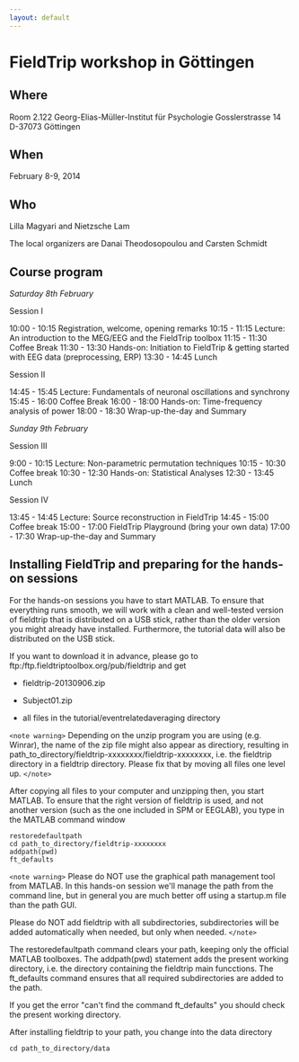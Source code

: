```yaml
---
layout: default
---
```


# FieldTrip workshop in Göttingen

## Where

Room 2.122
Georg-Elias-Müller-Institut für Psychologie
Gosslerstrasse 14
D-37073 Göttingen

## When

February 8-9, 2014

## Who

Lilla Magyari and Nietzsche Lam

The local organizers are Danai Theodosopoulou and Carsten Schmidt

## Course program

*Saturday 8th February*

Session I

10:00 - 10:15	Registration, welcome, opening remarks
10:15 - 11:15 	Lecture: An introduction to the MEG/EEG and the FieldTrip toolbox
11:15 - 11:30	Coffee Break
11:30 - 13:30	Hands-on: Initiation to FieldTrip & getting started with EEG data (preprocessing, ERP)
13:30 - 14:45	Lunch

Session II

14:45 - 15:45	Lecture: Fundamentals of neuronal oscillations and synchrony
15:45 - 16:00   Coffee Break
16:00 - 18:00	Hands-on: Time-frequency analysis of power
18:00 - 18:30	Wrap-up-the-day and Summary

*Sunday 9th February*

Session III

9:00 - 10:15	Lecture: Non-parametric permutation techniques
10:15 - 10:30	Coffee break
10:30 - 12:30	Hands-on: Statistical Analyses
12:30 - 13:45	Lunch

Session IV

13:45 - 14:45	Lecture: Source reconstruction in FieldTrip
14:45 - 15:00	Coffee break
15:00 - 17:00	FieldTrip Playground (bring your own data)
17:00 - 17:30	Wrap-up-the-day and Summary

## Installing FieldTrip and preparing for the hands-on sessions

For the hands-on sessions you have to start MATLAB. To ensure that
everything runs smooth, we will work with a clean and well-tested
version of fieldtrip that is distributed on a USB stick, rather than the older version you might already have installed. Furthermore, the tutorial data will also be distributed on the USB stick.

If you want to download it in advance, please go to ftp:/ftp.fieldtriptoolbox.org/pub/fieldtrip and get

*  fieldtrip-20130906.zip

*  Subject01.zip

*  all files in the tutorial/eventrelatedaveraging directory

`<note warning>`
Depending on the unzip program you are using (e.g. Winrar), the name
of the zip file might also appear as directiory, resulting in
path_to_directory/fieldtrip-xxxxxxxx/fieldtrip-xxxxxxxx, i.e. the
fieldtrip directory in a fieldtrip directory. Please fix that by
moving all files one level up.
`</note>`

After copying all files to your computer and unzipping then, you start MATLAB. To ensure that the right version of fieldtrip is used, and not another version (such as the one included in SPM or EEGLAB), you type in the MATLAB command window

    restoredefaultpath
    cd path_to_directory/fieldtrip-xxxxxxxx
    addpath(pwd)
    ft_defaults

`<note warning>`
Please do NOT use the graphical path management tool from MATLAB. In this hands-on session we'll manage the path from the command line, but in general you are much better off using a startup.m file than the path GUI.

Please do NOT add fieldtrip with all subdirectories, subdirectories will be added automatically when needed, but only when needed.
`</note>`

The restoredefaultpath command clears your path, keeping only the
official MATLAB toolboxes. The addpath(pwd) statement adds the
present working directory, i.e. the directory containing the fieldtrip
main funcctions. The ft_defaults command ensures that all required
subdirectories are added to the path.

If you get the error "can't find the command ft_defaults" you should check the present working directory.

After installing fieldtrip to your path, you change into the data directory

    cd path_to_directory/data

